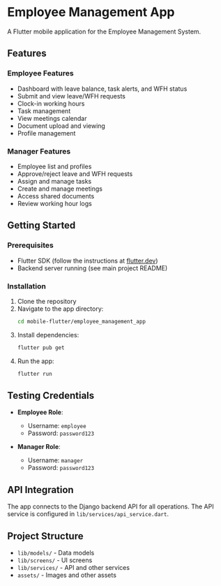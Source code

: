 # Employee Management App

A Flutter mobile application for the Employee Management System.

## Features

### Employee Features
- Dashboard with leave balance, task alerts, and WFH status
- Submit and view leave/WFH requests
- Clock-in working hours
- Task management
- View meetings calendar
- Document upload and viewing
- Profile management

### Manager Features
- Employee list and profiles
- Approve/reject leave and WFH requests
- Assign and manage tasks
- Create and manage meetings
- Access shared documents
- Review working hour logs

## Getting Started

### Prerequisites

- Flutter SDK (follow the instructions at [flutter.dev](https://flutter.dev/docs/get-started/install))
- Backend server running (see main project README)

### Installation

1. Clone the repository
2. Navigate to the app directory:
   ```bash
   cd mobile-flutter/employee_management_app
   ```
3. Install dependencies:
   ```bash
   flutter pub get
   ```
4. Run the app:
   ```bash
   flutter run
   ```

## Testing Credentials

- **Employee Role**:
  - Username: `employee`
  - Password: `password123`

- **Manager Role**:
  - Username: `manager`
  - Password: `password123`

## API Integration

The app connects to the Django backend API for all operations. The API service is configured in `lib/services/api_service.dart`.

## Project Structure

- `lib/models/` - Data models
- `lib/screens/` - UI screens
- `lib/services/` - API and other services
- `assets/` - Images and other assets
